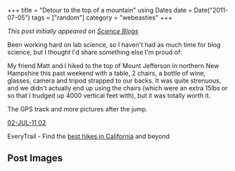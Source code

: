 +++
title = "Detour to the top of a mountain"
using Dates
date = Date("2011-07-05")
tags = ["random"]
category = "webeasties"
+++

_This post initially appeared on [Science Blogs](http://scienceblogs.com/webeasties)_

Been working hard on lab science, so I haven't had as much time for blog science, but I thought I'd share something else I'm proud of:

My friend Matt and I hiked to the top of Mount Jefferson in northern New Hampshire this past weekend with a table, 2 chairs, a bottle of wine, glasses, camera and tripod strapped to our backs. It was quite strenuous, and we didn't actually end up using the chairs (which were an extra 15lbs or so that I trudged up 4000 vertical feet with), but it was totally worth it.

The GPS track and more pictures after the jump.

[02-JUL-11 02](http://www.everytrail.com/view_trip.php?trip_id=1173539)

EveryTrail - Find the [best hikes in California](http://www.everytrail.com/best/hiking-california) and beyond

      
  

 ## Post Images


